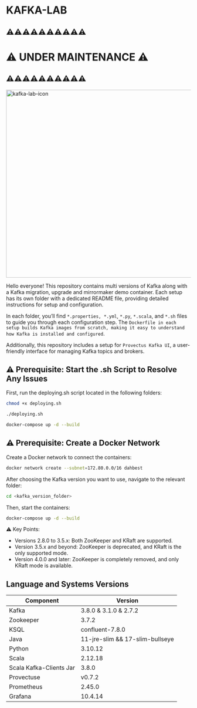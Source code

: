 # KAFKA-LAB

## ⚠️⚠️⚠️⚠️⚠️⚠️⚠️⚠️⚠️⚠️
# ⚠️ UNDER MAINTENANCE ⚠️
## ⚠️⚠️⚠️⚠️⚠️⚠️⚠️⚠️⚠️⚠️

<img width="512" height="512" alt="kafka-lab-icon" src="https://github.com/user-attachments/assets/ed69edf1-a774-4e4e-9bf3-c7c68aae92d5" />


Hello everyone! This repository contains multi versions of Kafka along with a Kafka migration, upgrade and mirrormaker demo container. Each setup has its own folder with a dedicated README file, providing detailed instructions for setup and configuration.

In each folder, you’ll find `*.properties, *.yml`, `*.py`, `*.scala`, and `*.sh` files to guide you through each configuration step. The `Dockerfile in each setup builds Kafka images from scratch, making it easy to understand how Kafka is installed and configured`.

Additionally, this repository includes a setup for `Provectus Kafka UI`, a user-friendly interface for managing Kafka topics and brokers.

## ⚠️ Prerequisite: Start the .sh Script to Resolve Any Issues
First, run the deploying.sh script located in the following folders:
```bash
chmod +x deploying.sh

./deploying.sh

docker-compose up -d --build
```

## ⚠️ Prerequisite: Create a Docker Network
Create a Docker network to connect the containers:
```bash
docker network create --subnet=172.80.0.0/16 dahbest
```

After choosing the Kafka version you want to use, navigate to the relevant folder:
```bash
cd <kafka_version_folder>
```

Then, start the containers:
```bash
docker-compose up -d --build 
```

⚠️ Key Points:
- Versions 2.8.0 to 3.5.x: Both ZooKeeper and KRaft are supported.
- Version 3.5.x and beyond: ZooKeeper is deprecated, and KRaft is the only supported mode.
- Version 4.0.0 and later: ZooKeeper is completely removed, and only KRaft mode is available.
  
## Language and Systems Versions

| Component             | Version     |
|-----------------------|-------------|
| Kafka                 | 3.8.0 & 3.1.0 & 2.7.2       |
| Zookeeper             | 3.7.2       |
| KSQL                  | confluent-7.8.0 |
| Java                  | 11-jre-slim && 17-slim-bullseye |
| Python                | 3.10.12     |
| Scala                 | 2.12.18     |
| Scala Kafka-Clients Jar| 3.8.0       |
| Provectuse | v0.7.2 |
| Prometheus | 2.45.0 |
| Grafana | 10.4.14 |

